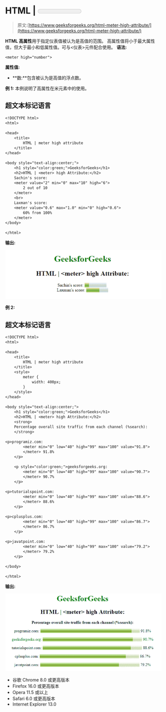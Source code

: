 # HTML | <meter>高属性</meter>

> 原文:[https://www.geeksforgeeks.org/html-meter-high-attribute/](https://www.geeksforgeeks.org/html-meter-high-attribute/)

**HTML 高属性**用于指定仪表值被认为是高值的范围。
高属性值将小于最大属性值，但大于最小和低属性值。可与<仪表>元件配合使用。
**语法:**

```
<meter high="number">
```

**属性值:**

*   **数:**包含被认为是高值的浮点数。

**例 1:** 本例说明了高属性在米元素中的使用。

## 超文本标记语言

```
<!DOCTYPE html>
<html>

<head>
    <title>
        HTML | meter high attribute
    </title>
</head>

<body style="text-align:center;">
    <h1 style="color:green;">GeeksforGeeks</h1>
    <h2>HTML | <meter> high Attribute:</h2>
    Sachin's score:
    <meter value="2" min="0" max="10" high="6">
        2 out of 10
    </meter>
    <br>
    Laxman's score:
    <meter value="0.6" max="1.0" min="0" high="0.6">
        60% from 100%
    </meter>
</body>

</html>
```

**输出:**

![](img/b87a4aa7ad25d821062784abc3e7cb1e.png)

**例 2:**

## 超文本标记语言

```
<!DOCTYPE html>
<html>

<head>
    <title>
        HTML | meter high attribute
    </title>
    <style>
        meter {
            width: 400px;
        }
    </style>
</head>

<body style="text-align:center;">
    <h1 style="color:green;">GeeksforGeeks</h1>
    <h2>HTML | <meter> high Attribute:</h2>
    <strong>
    Percentage overall site traffic from each channel (%search):
    </strong>

<p>programiz.com:
        <meter min="0" low="40" high="99" max="100" value="91.8">
        </meter> 91.8%
    </p>

    <p style="color:green;">geeksforgeeks.org:
        <meter min="0" low="40" high="99" max="100" value="90.7">
        </meter> 90.7%
    </p>

<p>tutorialspoint.com:
        <meter min="0" low="40" high="99" max="100" value="88.6">
        </meter> 88.6%
    </p>

<p>cplusplus.com:
        <meter min="0" low="40" high="99" max="100" value="86.7">
        </meter> 86.7%
    </p>

<p>javatpoint.com:
        <meter min="0" low="40" high="99" max="100" value="79.2">
        </meter> 79.2%
    </p>

</body>

</html>
```

**输出:**

![](img/99958a676f4f57e3a63bf31ad3a1be17.png)

*   谷歌 Chrome 8.0 或更高版本
*   Firefox 16.0 或更高版本
*   Opera 11.5 或以上
*   Safari 6.0 或更高版本
*   Internet Explorer 13.0